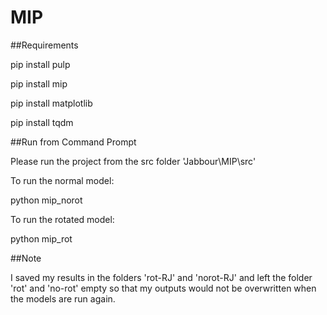 
# MIP

##Requirements

pip install pulp

pip install mip

pip install matplotlib

pip install tqdm

##Run from Command Prompt

Please run the project from the src folder 'Jabbour\MIP\src'

To run the normal model:

python mip_norot

To run the rotated model:

python mip_rot

##Note

I saved my results in the folders 'rot-RJ' and 'norot-RJ' and left the folder 'rot' and 'no-rot' empty so that my outputs would not be overwritten when the models are run again. 



